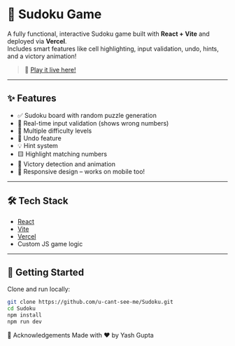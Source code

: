 # 🧩 Sudoku Game

A fully functional, interactive Sudoku game built with **React + Vite** and deployed via **Vercel**.  
Includes smart features like cell highlighting, input validation, undo, hints, and a victory animation!

> 🚀 [Play it live here!](https://sudoku-omega-sepia.vercel.app/)

---

## ✨ Features

- ✅ Sudoku board with random puzzle generation
- 🎯 Real-time input validation (shows wrong numbers)
- 🎯 Multiple difficulty levels
- 🔄 Undo feature
- 💡 Hint system
- 🟨 Highlight matching numbers
- 🧠 Victory detection and animation
- 📱 Responsive design – works on mobile too!

---

## 🛠️ Tech Stack

- [React](https://reactjs.org/)
- [Vite](https://vitejs.dev/)
- [Vercel](https://vercel.com/)
- Custom JS game logic

---

## 🚀 Getting Started

Clone and run locally:

```bash
git clone https://github.com/u-cant-see-me/Sudoku.git
cd Sudoku
npm install
npm run dev
```

🙌 Acknowledgements
Made with ❤️ by Yash Gupta
